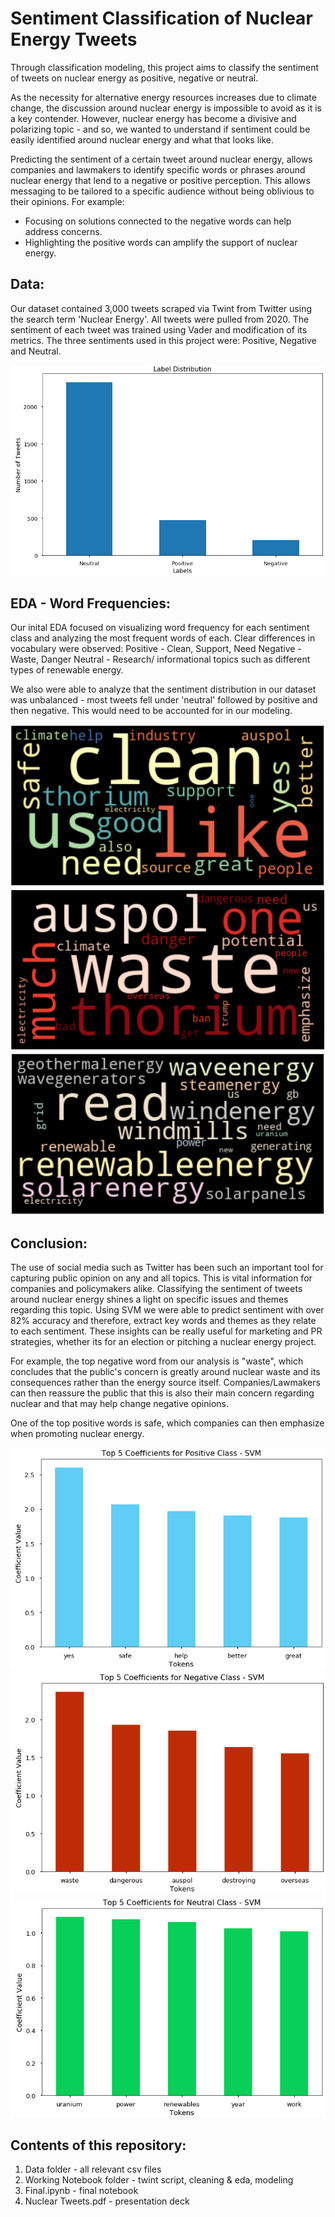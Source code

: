 # Sentiment Classification of Nuclear Energy Tweets

Through classification modeling, this project aims to classify the sentiment of tweets on nuclear energy as positive, negative or neutral.

As the necessity for alternative energy resources increases due to climate change, the discussion around nuclear energy is impossible to avoid as it is a key contender. However, nuclear energy has become a divisive and polarizing topic - and so, we wanted to understand if sentiment could be easily identified around nuclear energy and what that looks like.

Predicting the sentiment of a certain tweet around nuclear energy, allows companies and lawmakers to identify specific words or phrases around nuclear energy that lend to a negative or positive perception. This allows messaging to be tailored to a specific audience without being oblivious to their opinions. For example:

  - Focusing on solutions connected to the negative words can help address concerns.
  - Highlighting the positive words can amplify the support of nuclear energy.


## Data:

Our dataset contained 3,000 tweets scraped via Twint from Twitter using the search term 'Nuclear Energy'. All tweets were pulled from 2020. The sentiment of each tweet was trained using Vader and modification of its metrics. The three sentiments used in this project were: Positive, Negative and Neutral.

![](/images/target.png)

## EDA - Word Frequencies:

Our inital EDA focused on visualizing word frequency for each sentiment class and analyzing the most frequent words of each. Clear differences in vocabulary were observed: 
Positive - Clean, Support, Need
Negative - Waste, Danger
Neutral - Research/ informational topics such as different types of renewable energy.

We also were able to analyze that the sentiment distribution in our dataset was unbalanced - most tweets fell under 'neutral' followed by positive and then negative.  This would need to be accounted for in our modeling. 

![](/images/pos.png)
![](/images/neg.png)
![](/images/neu.png)


## Conclusion:

The use of social media such as Twitter has been such an important tool for capturing public opinion on any and all topics. This is vital information for companies and policymakers alike. Classifying the sentiment of tweets around nuclear energy shines a light on specific issues and themes regarding this topic. Using SVM we were able to predict sentiment with over 82% accuracy and therefore, extract key words and themes as they relate to each sentiment. These insights can be really useful for marketing and PR strategies, whether its for an election or pitching a nuclear energy project.

For example, the top negative word from our analysis is "waste", which concludes that the public's concern is greatly around nuclear waste and its consequences rather than the energy source itself. Companies/Lawmakers can then reassure the public that this is also their main concern regarding nuclear and that may help change negative opinions.

One of the top positive words is safe, which companies can then emphasize when promoting nuclear energy.




![](/images/svmpos.png)
![](/images/svmneg.png)
![](/images/svmneu.png)


## Contents of this repository: 

1. Data folder - all relevant csv files 
2. Working Notebook folder - twint script, cleaning & eda, modeling 
3. Final.ipynb - final notebook 
4. Nuclear Tweets.pdf - presentation deck
